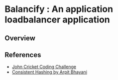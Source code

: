 # Balancify : An application loadbalancer application

## Overview

## References
- [John Cricket Coding Challenge](https://codingchallenges.fyi/challenges/challenge-load-balancer/)
- [Consistent Hashing by Arpit Bhayani](https://arpitbhayani.me/blogs/consistent-hashing/)